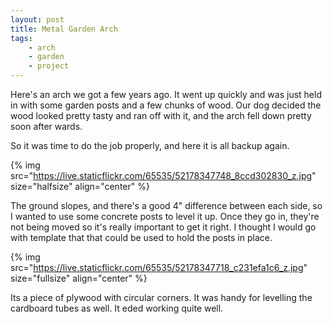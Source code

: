```yaml
---
layout: post
title: Metal Garden Arch
tags:
    - arch
    - garden
    - project
---
```



Here's an arch we got a few years ago.  It went up quickly and was just held in with some garden posts and a few chunks of wood. Our dog decided the wood looked pretty tasty and ran off with it, and the arch fell down pretty soon after wards.




So it was time to do the job properly, and here it is all backup again.




{% img src="https://live.staticflickr.com/65535/52178347748_8ccd302830_z.jpg"  size="halfsize"  align="center" %}


The ground slopes, and there's a good 4" difference between each side, so I wanted to use some concrete posts to level it up. Once they go in, they're not being moved so it's really important to get it right. I thought I would go with template that that could be used to hold the posts in place.









{% img src="https://live.staticflickr.com/65535/52178347718_c231efa1c6_z.jpg"  size="fullsize"  align="center" %}


Its a piece of plywood with circular corners. It was handy for levelling the cardboard tubes as well.  It eded working quite well.


